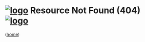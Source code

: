 <!--
    =====================================
    generator=datazen
    version=3.1.4
    hash=cc57d9c9974e8d9e916530b6e0a18d71
    =====================================
-->

# [![logo](https://libre-embedded.com/static/png/chip-circle-bootstrap/128x128.png)](https://libre-embedded.com) Resource Not Found (404) [![logo](https://libre-embedded.com/static/png/chip-circle-bootstrap/128x128.png)](https://libre-embedded.com)

([home](https://libre-embedded.com))
